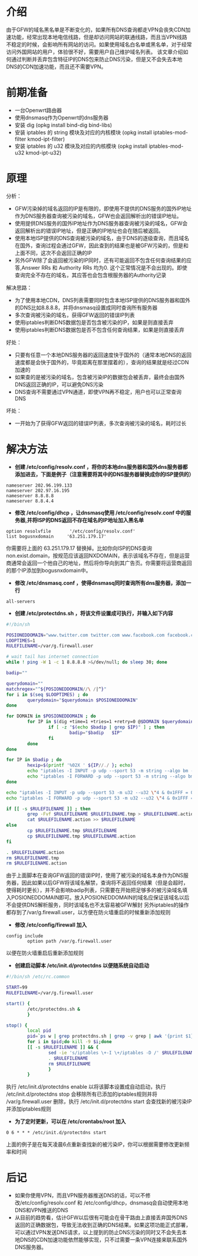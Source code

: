 # 介绍
由于GFW的域名黑名单是不断变化的，如果所有DNS查询都走VPN会丧失CDN加速功能，经常出现本地电信线路，但是却访问网站的联通线路，而且当VPN线路不稳定的时候，会影响所有网站的访问。如果使用域名白名单或黑名单，对于经常访问外国网站的用户，体验很不好，需要用户自己维护域名列表。
该文章介绍如何通过判断并丢弃包含特征IP的DNS包来防止DNS污染，但是又不会失去本地DNS的CDN加速功能，而且还不需要VPN。


# 前期准备
  * 一台Openwrt路由器
  * 使用dnsmasq作为Openwrt的dns服务器
  * 安装 dig (opkg install bind-dig bind-libs)
  * 安装 iptables 的 string 模块及对应的内核模块 (opkg install iptables-mod-filter kmod-ipt-filter)
  * 安装 iptables 的 u32 模块及对应的内核模块 (opkg install iptables-mod-u32 kmod-ipt-u32)


# 原理
分析：
 * GFW污染掉的域名返回的IP是有限的，即使用不提供的DNS服务的国外IP地址作为DNS服务器查询被污染的域名，GFW也会返回解析出的错误IP地址。
 * 使用提供DNS服务的国外IP地址作为DNS服务器查询被污染的域名，GFW会返回解析出的错误IP地址，但是正确的IP地址也会在随后被返回。
 * 使用本地ISP提供的DNS查询被污染的域名，由于DNS的逐级查询，而且域名在国外，查询过程会通过GFW，因此查到的结果也是被GFW污染的，但是和上面不同，这次不会返回正确的IP
 * 另外GFW除了会返回被污染的IP同时，还有可能返回不包含任何查询结果的应答,Answer RRs 和 Authority RRs 均为0. 这个正常情况是不会出现的。即使查询完全不存在的域名，其应答也会包含根服务器的Authority记录

解决思路：
 * 为了使用本地CDN，DNS列表需要同时包含本地ISP提供的DNS服务器和国外的DNS比如8.8.8.8，并将dnsmasq设置成同时查询所有服务器
 * 多次查询被污染的域名，获得GFW返回的错误IP列表
 * 使用iptables判断DNS数据包是否包含被污染的IP，如果是则直接丢弃
 * 使用iptables判断DNS数据包是否不包含任何查询结果，如果是则直接丢弃

好处：
 * 只要有任意一个本地DNS服务器的返回速度快于国外的（通常本地DNS的返回速度都是会快于国外的，毕竟距离在那里摆着的），查询的结果就是经过CDN加速的
 * 如果查的是被污染的域名，包含被污染IP的数据包会被丢弃，最终会由国外DNS返回正确的IP，可以避免DNS污染
 * DNS查询不需要通过VPN通道，即使VPN再不稳定，用户也可以正常查询DNS

坏处：
 * 一开始为了获得GFW返回的错误IP列表，多次查询被污染的域名，耗时过长

# 解决方法
 * **创建 /etc/config/resolv.conf ，将你的本地dns服务器和国外dns服务器都添加进去，下面是例子（注意需要将其中的DNS服务器替换成你的ISP提供的）**

```
nameserver 202.96.199.133
nameserver 202.97.16.195
nameserver 8.8.8.8
nameserver 8.8.4.4
```

 * **修改 /etc/config/dhcp ，让dnsmasq使用 /etc/config/resolv.conf 中的服务器,并将ISP的DNS返回不存在域名的IP地址加入黑名单**

```
option resolvfile       '/etc/config/resolv.conf'
list bogusnxdomain     '63.251.179.17'
```

 你需要将上面的 63.251.179.17 替换掉。比如你向ISP的DNS查询 non.exist.domain，按规范应该返回NXDOMAIN，表示该域名不存在，但是运营商通常会返回一个他自己的地址，然后将你导向到其广告页。你需要将运营商返回的那个IP添加到bogusnxdomain中。
 * **修改 /etc/dnsmasq.conf ，使得dnsmasq同时查询所有dns服务器，添加一行**

```
all-servers
```

 * **创建 /etc/protectdns.sh ，将该文件设置成可执行，并输入如下内容**

```bash
#!/bin/sh

POSIONEDDOMAIN="www.twitter.com twitter.com www.facebook.com facebook.com www.youtube.com youtube.com encrypted.google.com plus.google.com www.appspot.com appspot.com www.openvpn.net openvpn.net forums.openvpn.net svn.openvpn.net shell.cjb.net"
LOOPTIMES=1
RULEFILENAME=/var/g.firewall.user

# wait tail has internet connection
while ! ping -W 1 -c 1 8.8.8.8 >&/dev/null; do sleep 30; done

badip=""

querydomain=""
matchregex="^${POSIONEDDOMAIN//\ /|^}"
for i in $(seq $LOOPTIMES) ; do
        querydomain="$querydomain $POSIONEDDOMAIN"
done

for DOMAIN in $POSIONEDDOMAIN ; do
        for IP in $(dig +time=1 +tries=1 +retry=0 @$DOMAIN $querydomain | grep -E "$matchregex" | grep -o -E "([0-9]+\.){3}[0-9]+") ; do
                if [ -z "$(echo $badip | grep $IP)" ] ; then
                        badip="$badip   $IP"
                fi
        done
done

for IP in $badip ; do
        hexip=$(printf '%02X ' ${IP//./ }; echo)
        echo "iptables -I INPUT -p udp --sport 53 -m string --algo bm --hex-string \"|$hexip|\" --from 60 --to 180  -j DROP" >> $RULEFILENAME.tmp 
        echo "iptables -I FORWARD -p udp --sport 53 -m string --algo bm --hex-string \"|$hexip|\" --from 60 --to 180 -j DROP" >> $RULEFILENAME.tmp
done

echo "iptables -I INPUT -p udp --sport 53 -m u32 --u32 \"4 & 0x1FFF = 0 && 0 >> 22 & 0x3C @ 8 & 0x8000 = 0x8000 && 0 >> 22 & 0x3C @ 14 = 0\" -j DROP" >> $RULEFILENAME.tmp
echo "iptables -I FORWARD -p udp --sport 53 -m u32 --u32 \"4 & 0x1FFF = 0 && 0 >> 22 & 0x3C @ 8 & 0x8000 = 0x8000 && 0 >> 22 & 0x3C @ 14 = 0\" -j DROP" >> $RULEFILENAME.tmp

if [[ -s $RULEFILENAME ]] ; then
        grep -Fvf $RULEFILENAME $RULEFILENAME.tmp > $RULEFILENAME.action
        cat $RULEFILENAME.action >> $RULEFILENAME
else
        cp $RULEFILENAME.tmp $RULEFILENAME
        cp $RULEFILENAME.tmp $RULEFILENAME.action
fi

. $RULEFILENAME.action
rm $RULEFILENAME.tmp
rm $RULEFILENAME.action
```

 由于上面脚本在查询GFW返回的错误IP时，使用了被污染的域名本身作为DNS服务器，因此如果以后GFW将该域名解禁，查询将不返回任何结果（但是会超时，使得耗时更长），并不会影响badip列表，只需要在开始把足够多的被污染域名填入POSIONEDDOMAIN即可。放入POSIONEDDOMAIN的域名应保证该域名以后不会提供DNS解析服务，同时该域名也不太容易被GFW解封
 另外iptables的操作都存到了/var/g.firewall.user，以方便在防火墙重启的时候重新添加规则
 * **修改 /etc/config/firewall 加入**

```
config include
        option path /var/g.firewall.user
```

 以便在防火墙重启后重新添加规则
 * **创建启动脚本 /etc/init.d/protectdns 以便随系统自动启动**

```bash
#!/bin/sh /etc/rc.common

START=99
RULEFILENAME=/var/g.firewall.user

start() {
        /etc/protectdns.sh &
        }

stop() {
        local pid
        pid=`ps w | grep protectdns.sh | grep -v grep | awk '{print $1}'`
        for i in $pid;do kill -9 $i;done
        [[ -s $RULEFILENAME ]] && {
                sed -ie 's/iptables \+-I \+/iptables -D /' $RULEFILENAME
                . $RULEFILENAME
                rm $RULEFILENAME
                }
        }
```

 执行 /etc/init.d/protectdns enable 以将该脚本设置成自动启动，执行 /etc/init.d/protectdns stop 会移除所有已添加的iptables规则并将 /var/g.firewall.user 删除，执行 /etc/init.d/protectdns start 会查找新的被污染IP并添加iptables规则
 * **为了定时更新，可以在 /etc/crontabs/root 加入**

```
0 6 * * * /etc/init.d/protectdns start
```

 上面的例子是在每天凌晨6点重新查找新的被污染IP，你可以根据需要修改更新频率和时间

# 后记
 * 如果你使用VPN，而且VPN服务器推送DNS的话，可以不修改/etc/config/resolv.conf 和 /etc/config/dhcp，dnsmasq会自动使用本地DNS和VPN推送的DNS
 * 从目前的趋势看，估计GFW以后很有可能会在骨干路由上直接丢弃国外DNS返回的正确数据包，导致无法收到正确的DNS结果。如果这项功能正式部署，可以通过VPN发送DNS请求，以上提到的防止DNS污染的同时又不会失去本地DNS的CDN加速功能依然能够实现，只不过需要一条VPN连接来联系国外DNS服务器。
